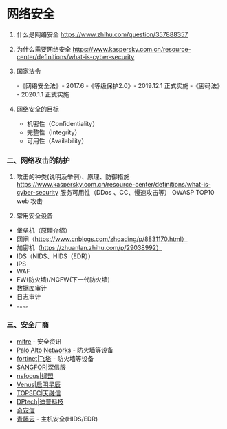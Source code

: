 # 网络安全

1. 什么是网络安全
    https://www.zhihu.com/question/357888357

2. 为什么需要网络安全
    https://www.kaspersky.com.cn/resource-center/definitions/what-is-cyber-security

3. 国家法令

   -《网络安全法》- 2017.6
   -《等级保护2.0》- 2019.12.1 正式实施
   -《密码法》 - 2020.1.1 正式实施

4. 网络安全的目标

   - 机密性（Confidentiality）
   - 完整性（Integrity）
   - 可用性（Availability）


### 二、网络攻击的防护

1. 攻击的种类(说明及举例)、原理、防御措施 https://www.kaspersky.com.cn/resource-center/definitions/what-is-cyber-security
服务可用性（DDos 、CC、慢速攻击等） 
OWASP TOP10 web 攻击

2. 常用安全设备

 - 堡垒机（原理介绍）
 - 网闸（https://www.cnblogs.com/zhoading/p/8831170.html）
 - 加密机（https://zhuanlan.zhihu.com/p/29038992）
 - IDS（NIDS、HIDS（EDR））
 - IPS
 - WAF
 - FW(防火墙)/NGFW(下一代防火墙)
 - 数据库审计
 - 日志审计
 - 。。。。

### 三、安全厂商

 - [mitre](network_security/mitre/README.md) - 安全资讯
 - [Palo Alto Networks](https://www.paloaltonetworks.com/) - 防火墙等设备
 - [fortinet|飞塔](https://www.fortinet.com/) - 防火墙等设备
 - [SANGFOR|深信服](https://www.sangfor.com.cn)
 - [nsfocus|绿盟](https://www.nsfocus.com.cn/)
 - [Venus|启明星辰](https://www.venustech.com.cn/)
 - [TOPSEC|天融信](http://www.topsec.com.cn/)
 - [DPtech|迪普科技](http://www.dptech.com/)
 - [奇安信](https://www.qianxin.com/)
 - [青藤云](https://www.qingteng.cn/) - 主机安全(HIDS/EDR)